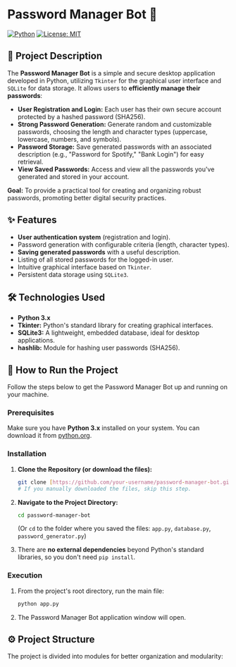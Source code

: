 # Password Manager Bot 🔑

[![Python](https://img.shields.io/badge/Python-3.x-blue.svg)](https://www.python.org/)
[![License: MIT](https://img.shields.io/badge/License-MIT-yellow.svg)](https://opensource.org/licenses/MIT)

## 📝 Project Description

The **Password Manager Bot** is a simple and secure desktop application developed in Python, utilizing `Tkinter` for the graphical user interface and `SQLite` for data storage. It allows users to **efficiently manage their passwords**:

* **User Registration and Login:** Each user has their own secure account protected by a hashed password (SHA256).
* **Strong Password Generation:** Generate random and customizable passwords, choosing the length and character types (uppercase, lowercase, numbers, and symbols).
* **Password Storage:** Save generated passwords with an associated description (e.g., "Password for Spotify," "Bank Login") for easy retrieval.
* **View Saved Passwords:** Access and view all the passwords you've generated and stored in your account.

**Goal:** To provide a practical tool for creating and organizing robust passwords, promoting better digital security practices.

## ✨ Features

* **User authentication system** (registration and login).
* Password generation with configurable criteria (length, character types).
* **Saving generated passwords** with a useful description.
* Listing of all stored passwords for the logged-in user.
* Intuitive graphical interface based on `Tkinter`.
* Persistent data storage using `SQLite3`.

## 🛠️ Technologies Used

* **Python 3.x**
* **Tkinter:** Python's standard library for creating graphical interfaces.
* **SQLite3:** A lightweight, embedded database, ideal for desktop applications.
* **hashlib:** Module for hashing user passwords (SHA256).

## 🚀 How to Run the Project

Follow the steps below to get the Password Manager Bot up and running on your machine.

### Prerequisites

Make sure you have **Python 3.x** installed on your system. You can download it from [python.org](https://www.python.org/downloads/).

### Installation

1.  **Clone the Repository (or download the files):**
    ```bash
    git clone [https://github.com/your-username/password-manager-bot.git](https://github.com/your-username/password-manager-bot.git)
    # If you manually downloaded the files, skip this step.
    ```
2.  **Navigate to the Project Directory:**
    ```bash
    cd password-manager-bot
    ```
    (Or `cd` to the folder where you saved the files: `app.py`, `database.py`, `password_generator.py`)

3.  There are **no external dependencies** beyond Python's standard libraries, so you don't need `pip install`.

### Execution

1.  From the project's root directory, run the main file:
    ```bash
    python app.py
    ```
2.  The Password Manager Bot application window will open.

## ⚙️ Project Structure

The project is divided into modules for better organization and modularity:
